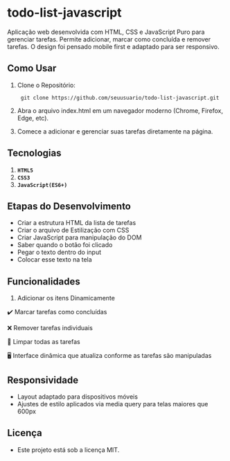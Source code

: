 
# todo-list-javascript

Aplicação web desenvolvida com HTML, CSS e JavaScript Puro para gerenciar tarefas. Permite adicionar, marcar como concluída e remover tarefas. O design foi pensado mobile first e adaptado para ser responsivo.


## Como Usar

1. Clone o Repositório:

        git clone https://github.com/seuusuario/todo-list-javascript.git

2.  Abra o arquivo index.html em um navegador moderno (Chrome, Firefox, Edge, etc).
3.  Comece a adicionar e gerenciar suas tarefas diretamente na página.        

## Tecnologias

1. **`HTML5`**
2. **`CSS3`**
3. **`JavaScript(ES6+)`**

## Etapas do Desenvolvimento

- Criar a estrutura HTML da lista de tarefas
- Criar o arquivo de Estilização com CSS
- Criar JavaScript para manipulação do DOM
- Saber quando o botão foi clicado
- Pegar o texto dentro do input
- Colocar esse texto na tela


## Funcionalidades

1. Adicionar os itens Dinamicamente

✔️ Marcar tarefas como concluídas

❌ Remover tarefas individuais

🧹 Limpar todas as tarefas

🖥 Interface dinâmica que atualiza conforme as tarefas são manipuladas

## Responsividade

- Layout adaptado para dispositivos móveis
- Ajustes de estilo aplicados via media query para telas maiores que 600px

## Licença

- Este projeto está sob a licença MIT.

